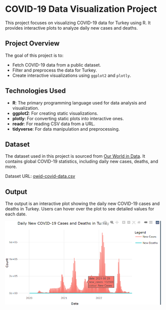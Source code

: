 # COVID-19 Data Visualization Project

This project focuses on visualizing COVID-19 data for Turkey using R. It provides interactive plots to analyze daily new cases and deaths.

## Project Overview

The goal of this project is to:
- Fetch COVID-19 data from a public dataset.
- Filter and preprocess the data for Turkey.
- Create interactive visualizations using `ggplot2` and `plotly`.

## Technologies Used

- **R**: The primary programming language used for data analysis and visualization.
- **ggplot2**: For creating static visualizations.
- **plotly**: For converting static plots into interactive ones.
- **readr**: For reading CSV data from a URL.
- **tidyverse**: For data manipulation and preprocessing.

## Dataset

The dataset used in this project is sourced from [Our World in Data](https://covid.ourworldindata.org/). It contains global COVID-19 statistics, including daily new cases, deaths, and more.

Dataset URL: [owid-covid-data.csv](https://covid.ourworldindata.org/data/owid-covid-data.csv)

## Output 
The output is an interactive plot showing the daily new COVID-19 cases and deaths in Turkey. Users can hover over the plot to see detailed values for each date.

![](https://github.com/ksyaren/data_visualization/blob/main/graph.png)
